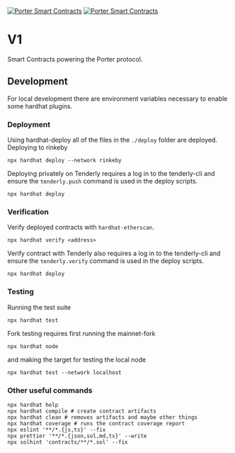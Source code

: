 [![Porter Smart Contracts](https://user-images.githubusercontent.com/7458951/157589962-34664111-72cb-40c9-81cf-86253cb671c4.png)](https://porter.finance/#gh-dark-mode-only)
[![Porter Smart Contracts](https://user-images.githubusercontent.com/7458951/157590019-ef886a73-bda8-489f-888d-a98faecf9c61.png)](https://porter.finance/#gh-light-mode-only)

# V1 

Smart Contracts powering the Porter protocol. 

## Development
For local development there are environment variables necessary to enable some hardhat plugins. 
### Deployment
Using hardhat-deploy all of the files in the `./deploy` folder are deployed.
Deploying to rinkeby
```
npx hardhat deploy --network rinkeby
```
Deploying privately on Tenderly requires a log in to the tenderly-cli and ensure the `tenderly.push` command is used in the deploy scripts.
```
npx hardhat deploy
```
### Verification
Verify deployed contracts with `hardhat-etherscan`.
```
npx hardhat verify <address>
```
Verify contract with Tenderly also requires a log in to the tenderly-cli and ensure the `tenderly.verify` command is used in the deploy scripts.
```
npx hardhat deploy
```
### Testing
Running the test suite
```
npx hardhat test
```
Fork testing requires first running the mainnet-fork
```
npx hardhat node
```
and making the target for testing the local node
```
npx hardhat test --network localhost
```

### Other useful commands
```shell
npx hardhat help
npx hardhat compile # create contract artifacts
npx hardhat clean # removes artifacts and maybe other things
npx hardhat coverage # runs the contract coverage report
npx eslint '**/*.{js,ts}' --fix
npx prettier '**/*.{json,sol,md,ts}' --write
npx solhint 'contracts/**/*.sol' --fix
```
